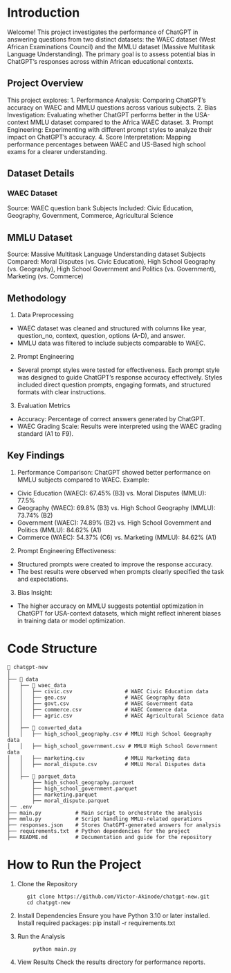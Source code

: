 # Introduction

Welcome! This project investigates the performance of ChatGPT in answering questions from two distinct datasets: the WAEC dataset (West African Examinations Council) and the MMLU dataset (Massive Multitask Language Understanding). The primary goal is to assess potential bias in ChatGPT’s responses across within African educational contexts.

## Project Overview

This project explores:
	1.	Performance Analysis: Comparing ChatGPT’s accuracy on WAEC and MMLU questions across various subjects.
	2.	Bias Investigation: Evaluating whether ChatGPT performs better in the USA-context MMLU dataset compared to the Africa WAEC dataset.
	3.	Prompt Engineering: Experimenting with different prompt styles to analyze their impact on ChatGPT’s accuracy.
	4.	Score Interpretation: Mapping performance percentages between  WAEC  and US-Based high school exams for a clearer understanding.

## Dataset Details

### WAEC Dataset
Source: WAEC question bank
Subjects Included: Civic Education, Geography, Government, Commerce, Agricultural Science
 

## MMLU Dataset
Source: Massive Multitask Language Understanding dataset
Subjects Compared: Moral Disputes (vs. Civic Education), High School Geography (vs. Geography), High School Government and Politics (vs. Government), Marketing (vs. Commerce)

 ## Methodology

1. Data Preprocessing
- WAEC dataset was cleaned and structured with columns like year, question_no, context, question, options (A-D), and answer.
- MMLU data was filtered to include subjects comparable to WAEC.

2. Prompt Engineering
- Several prompt styles were tested for effectiveness. Each prompt style was designed to guide ChatGPT’s response accuracy effectively. Styles included direct question prompts, engaging formats, and structured formats with clear instructions.

3. Evaluation Metrics
- Accuracy: Percentage of correct answers generated by ChatGPT.
- WAEC Grading Scale: Results were interpreted using the WAEC grading standard (A1 to F9).

## Key Findings
1.	Performance Comparison:
ChatGPT showed better performance on MMLU subjects compared to WAEC.
Example:
- Civic Education (WAEC): 67.45% (B3) vs. Moral Disputes (MMLU): 77.5%
- Geography (WAEC): 69.8% (B3) vs. High School Geography (MMLU): 73.74% (B2)
- Government (WAEC): 74.89% (B2) vs. High School Government and Politics (MMLU): 84.62% (A1)
- Commerce (WAEC): 54.37% (C6) vs. Marketing (MMLU): 84.62% (A1)

2.	Prompt Engineering Effectiveness:
- Structured prompts were created to improve the response accuracy.
- The best results were observed when prompts clearly specified the task and expectations.

3.	Bias Insight:
- The higher accuracy on MMLU suggests potential optimization in ChatGPT for USA-context datasets, which might reflect inherent biases in training data or model optimization.

# Code Structure
```
📂 chatgpt-new
│
├── 📁 data
│   ├── 📁 waec_data
│   │   ├── civic.csv                 # WAEC Civic Education data
│   │   ├── geo.csv                   # WAEC Geography data
│   │   ├── govt.csv                  # WAEC Government data
│   │   ├── commerce.csv              # WAEC Commerce data
│   │   ├── agric.csv                 # WAEC Agricultural Science data
│   │
│   ├── 📁 converted_data
│   │   ├── high_school_geography.csv # MMLU High School Geography data
│   │   ├── high_school_government.csv # MMLU High School Government data
│   │   ├── marketing.csv             # MMLU Marketing data
│   │   ├── moral_dispute.csv         # MMLU Moral Disputes data
│   │
│   ├── 📁 parquet_data
│       ├── high_school_geography.parquet
│       ├── high_school_government.parquet
│       ├── marketing.parquet
│       ├── moral_dispute.parquet
│── .env 
├── main.py           # Main script to orchestrate the analysis
├── mmlu.py           # Script handling MMLU-related operations
├── responses.json    # Stores ChatGPT-generated answers for analysis
├── requirements.txt  # Python dependencies for the project
├── README.md         # Documentation and guide for the repository
```

# How to Run the Project
1. Clone the Repository
   ```
      git clone https://github.com/Victor-Akinode/chatgpt-new.git
      cd chatpgt-new
   ```

3. Install Dependencies
      Ensure you have Python 3.10 or later installed. Install required packages:
        pip install -r requirements.txt
    	
4. Run the Analysis
   ```
        python main.py
   ```

5. View Results
     Check the results directory for performance reports.
     
